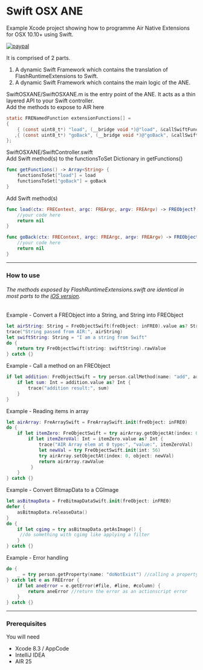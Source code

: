 # Swift OSX ANE  

Example Xcode project showing how to programme Air Native Extensions for OSX 10.10+ using Swift.


[![paypal](https://www.paypalobjects.com/en_US/i/btn/btn_donateCC_LG.gif)](https://www.paypal.com/cgi-bin/webscr?cmd=_s-xclick&hosted_button_id=5UR2T52J633RC)

It is comprised of 2 parts.

1. A dynamic Swift Framework which contains the translation of FlashRuntimeExtensions to Swift.
2. A dynamic Swift Framework which contains the main logic of the ANE.


SwiftOSXANE/SwiftOSXANE.m is the entry point of the ANE. It acts as a thin layered API to your Swift controller.  
Add the methods to expose to AIR here 

````objectivec
static FRENamedFunction extensionFunctions[] =
{
    { (const uint8_t*) "load", (__bridge void *)@"load", &callSwiftFunction }
   ,{ (const uint8_t*) "goBack", (__bridge void *)@"goBack", &callSwiftFunction }
};
`````


SwiftOSXANE/SwiftController.swift  
Add Swift method(s) to the functionsToSet Dictionary in getFunctions()

````swift
func getFunctions() -> Array<String> {
    functionsToSet["load"] = load
    functionsToSet["goBack"] = goBack      
}
`````

Add Swift method(s)

````swift
func load(ctx: FREContext, argc: FREArgc, argv: FREArgv) -> FREObject? {
    //your code here
    return nil
}

func goBack(ctx: FREContext, argc: FREArgc, argv: FREArgv) -> FREObject? {
    //your code here
    return nil
}
`````

----------

### How to use
######  The methods exposed by FlashRuntimeExtensions.swift are identical in most parts to the [iOS version](https://github.com/tuarua/Swift-IOS-ANE). 

Example - Convert a FREObject into a String, and String into FREObject

````swift
let airString: String = FreObjectSwift(freObject: inFRE0).value as? String
trace("String passed from AIR:", airString)
let swiftString: String = "I am a string from Swift"
do {
    return try FreObjectSwift(string: swiftString).rawValue
} catch {}
`````


Example - Call a method on an FREObject

````swift
if let addition: FreObjectSwift = try person.callMethod(name: "add", args: 100, 31) {
    if let sum: Int = addition.value as? Int {
        trace("addition result:", sum)
    }
}
`````

Example - Reading items in array
````swift
let airArray: FreArraySwift = FreArraySwift.init(freObject: inFRE0)
do {
    if let itemZero: FreObjectSwift = try airArray.getObjectAt(index: 0) {
        if let itemZeroVal: Int = itemZero.value as? Int {
            trace("AIR Array elem at 0 type:", "value:", itemZeroVal)
            let newVal = try FreObjectSwift.init(int: 56)
            try airArray.setObjectAt(index: 0, object: newVal)
            return airArray.rawValue
         }
    }
} catch {}
`````

Example - Convert BitmapData to a CGImage
````swift
let asBitmapData = FreBitmapDataSwift.init(freObject: inFRE0)
defer {
    asBitmapData.releaseData()
}
do {
    if let cgimg = try asBitmapData.getAsImage() {
     //do something with cgimg like applying a filter
    }
} catch {}
`````

Example - Error handling
````swift
do {
    _ = try person.getProperty(name: "doNotExist") //calling a property that doesn't exist
} catch let e as FREError {
    if let aneError = e.getError(#file, #line, #column) {
        return aneError //return the error as an actionscript error
    }
} catch {}
`````
----------

### Prerequisites

You will need

- Xcode 8.3 / AppCode
- IntelliJ IDEA
- AIR 25

